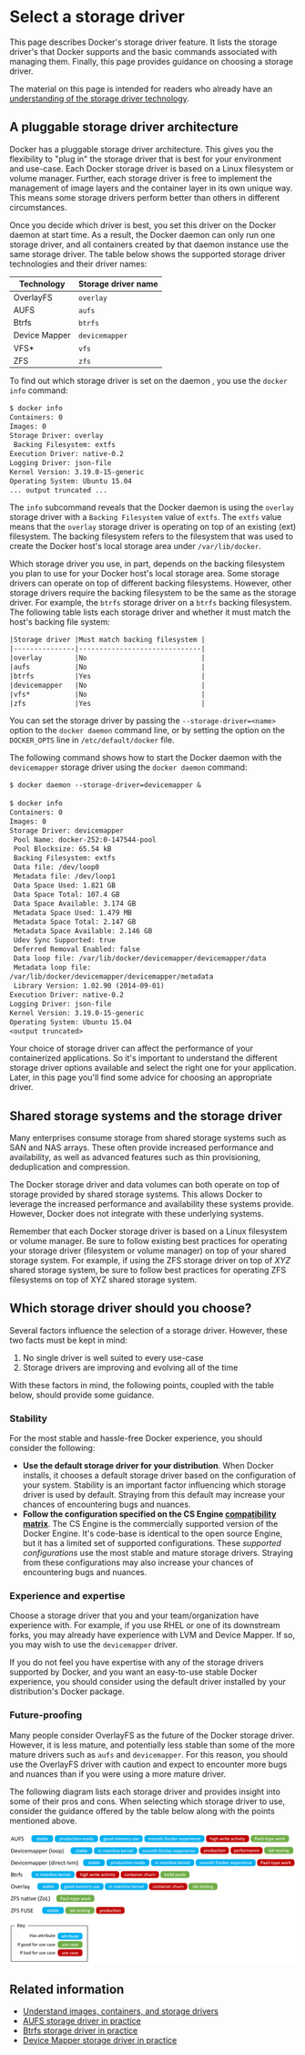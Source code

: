 <!--[metadata]>
+++
title = "Select a storage driver"
description = "Learn how select the proper storage driver for your container."
keywords = ["container, storage, driver, AUFS, btfs, devicemapper,zvfs"]
[menu.main]
parent = "mn_storage_docker"
weight = -1
+++
<![end-metadata]-->

# Select a storage driver

This page describes Docker's storage driver feature. It lists the storage
driver's that Docker supports and the basic commands associated with managing 
them. Finally, this page provides guidance on choosing a storage driver.

The material on this page is intended for readers who already have an 
[understanding of the storage driver technology](imagesandcontainers.md).

## A pluggable storage driver architecture

Docker has a pluggable storage driver architecture. This gives you the 
flexibility to "plug in" the storage driver that is best for your environment 
and use-case. Each Docker storage driver is based on a Linux filesystem or 
volume manager. Further, each storage driver is free to implement the 
management of image layers and the container layer in its own unique way. This 
means some storage drivers perform better than others in different 
circumstances.

Once you decide which driver is best, you set this driver on the Docker daemon 
at start time. As a result, the Docker daemon can only run one storage driver, 
and all containers created by that daemon instance use the same storage driver.
 The table below shows the supported storage driver technologies and their 
driver names:

|Technology    |Storage driver name  |
|--------------|---------------------|
|OverlayFS     |`overlay`            |
|AUFS          |`aufs`               |
|Btrfs         |`btrfs`              |
|Device Mapper |`devicemapper`       |
|VFS*          |`vfs`                |
|ZFS           |`zfs`                |

To find out which storage driver is set on the daemon , you use the 
`docker info` command:

    $ docker info
    Containers: 0
    Images: 0
    Storage Driver: overlay
     Backing Filesystem: extfs
    Execution Driver: native-0.2
    Logging Driver: json-file
    Kernel Version: 3.19.0-15-generic
    Operating System: Ubuntu 15.04
    ... output truncated ...

The `info` subcommand reveals that the Docker daemon is using the `overlay` 
storage driver with a `Backing Filesystem` value of `extfs`. The `extfs` value 
means that the `overlay` storage driver is operating on top of an existing 
(ext) filesystem. The backing filesystem refers to the filesystem that was used
 to create the Docker host's local storage area under `/var/lib/docker`.

Which storage driver you use, in part, depends on the backing filesystem you 
plan to use for your Docker host's local storage area. Some storage drivers can
 operate on top of different backing filesystems. However, other storage 
drivers require the backing filesystem to be the same as the storage driver. 
For example, the `btrfs` storage driver on a `btrfs` backing filesystem. The 
following table lists each storage driver and whether it must match the host's 
backing file system:

    |Storage driver |Must match backing filesystem |
    |---------------|------------------------------|
    |overlay        |No                            |
    |aufs           |No                            |
    |btrfs          |Yes                           |
    |devicemapper   |No                            |
    |vfs*           |No                            |
    |zfs            |Yes                           |


You can set the storage driver by passing the `--storage-driver=<name>` option 
to the `docker daemon` command line, or by setting the option on the 
`DOCKER_OPTS` line in `/etc/default/docker` file.

The following command shows how to start the Docker daemon with the 
`devicemapper` storage driver using the `docker daemon` command:

    $ docker daemon --storage-driver=devicemapper &

    $ docker info
    Containers: 0
    Images: 0
    Storage Driver: devicemapper
     Pool Name: docker-252:0-147544-pool
     Pool Blocksize: 65.54 kB
     Backing Filesystem: extfs
     Data file: /dev/loop0
     Metadata file: /dev/loop1
     Data Space Used: 1.821 GB
     Data Space Total: 107.4 GB
     Data Space Available: 3.174 GB
     Metadata Space Used: 1.479 MB
     Metadata Space Total: 2.147 GB
     Metadata Space Available: 2.146 GB
     Udev Sync Supported: true
     Deferred Removal Enabled: false
     Data loop file: /var/lib/docker/devicemapper/devicemapper/data
     Metadata loop file: /var/lib/docker/devicemapper/devicemapper/metadata
     Library Version: 1.02.90 (2014-09-01)
    Execution Driver: native-0.2
    Logging Driver: json-file
    Kernel Version: 3.19.0-15-generic
    Operating System: Ubuntu 15.04
    <output truncated>

Your choice of storage driver can affect the performance of your containerized 
applications. So it's important to understand the different storage driver 
options available and select the right one for your application. Later, in this
 page you'll find some advice for choosing an appropriate driver.

## Shared storage systems and the storage driver

Many enterprises consume storage from shared storage systems such as SAN and 
NAS arrays. These often provide increased performance and availability, as well
 as advanced features such as thin provisioning, deduplication and compression.

The Docker storage driver and data volumes can both operate on top of storage 
provided by shared storage systems. This allows Docker to leverage the 
increased performance and availability these systems provide. However, Docker 
does not integrate with these underlying systems.

Remember that each Docker storage driver is based on a Linux filesystem or 
volume manager. Be sure to follow existing best practices for operating your 
storage driver (filesystem or volume manager) on top of your shared storage 
system. For example, if using the ZFS storage driver on top of *XYZ* shared 
storage system, be sure to follow best practices for operating ZFS filesystems 
on top of XYZ shared storage system.

## Which storage driver should you choose?

Several factors influence the selection of a storage driver. However, these two
 facts must be kept in mind:

1. No single driver is well suited to every use-case
2. Storage drivers are improving and evolving all of the time

With these factors in mind, the following points, coupled with the table below,
 should provide some guidance.

### Stability
For the most stable and hassle-free Docker experience, you should consider the 
following:

- **Use the default storage driver for your distribution**. When Docker 
installs, it chooses a default storage driver based on the configuration of 
your system. Stability is an important factor influencing which storage driver 
is used by default. Straying from this default may increase your chances of 
encountering bugs and nuances.
- **Follow the configuration specified on the CS Engine 
[compatibility matrix](https://www.docker.com/compatibility-maintenance)**. The
 CS Engine is the commercially supported version of the Docker Engine. It's 
code-base is identical to the open source Engine, but it has a limited set of 
supported configurations. These *supported configurations* use the most stable 
and mature storage drivers. Straying from these configurations may also 
increase your chances of encountering bugs and nuances.

### Experience and expertise

Choose a storage driver that you and your team/organization have experience 
with. For example, if you use RHEL or one of its downstream forks, you may 
already have experience with LVM and Device Mapper. If so, you may wish to use 
the `devicemapper` driver. 

If you do not feel you have expertise with any of the storage drivers supported
 by Docker, and you want an easy-to-use stable Docker experience, you should 
consider using the default driver installed by your distribution's Docker 
package.

### Future-proofing

Many people consider OverlayFS as the future of the Docker storage driver. 
However, it is less mature, and potentially less stable than some of the more 
mature drivers such as `aufs` and `devicemapper`.  For this reason, you should 
use the OverlayFS driver with caution and expect to encounter more bugs and 
nuances than if you were using a more mature driver.

The following diagram lists each storage driver and provides insight into some 
of their pros and cons. When selecting which storage driver to use, consider 
the guidance offered by the table below along with the points mentioned above.

![](images/driver-pros-cons.png)


## Related information

* [Understand images, containers, and storage drivers](imagesandcontainers.md)
* [AUFS storage driver in practice](aufs-driver.md)
* [Btrfs storage driver in practice](btrfs-driver.md)
* [Device Mapper storage driver in practice](device-mapper-driver.md)

